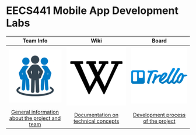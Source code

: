 # EECS441 Mobile App Development Labs

|  Team Info |  Wiki |  Board   |
|:----------:|:-----:|:--------:|
|![about]|![tech]|![process]|
|[General information about the project and team][about_page]|[Documentation on technical concepts][tech_page]|[Development process of the project][process_page]|

[about]: .resources/team.png "Team Info"
<!-- [setup]: https://github.com/CAEN/michigan-covid19-check/blob/dev/public/tools.png "Setup and Install" -->
[tech]: .resources/wiki.png "Wiki"
[process]: .resources/trello.png "Board"
[about_page]: https://github.com/UM-EECS-441/graphics/wiki/Team-Info
<!-- [setup_page]: https://github.com/CAEN/michigan-covid19-check/wiki/Setup-and-Install) -->
[tech_page]: https://github.com/UM-EECS-441/graphics/wiki
[process_page]: https://trello.com/b/ardwd4FJ/graphics-on-mobile
